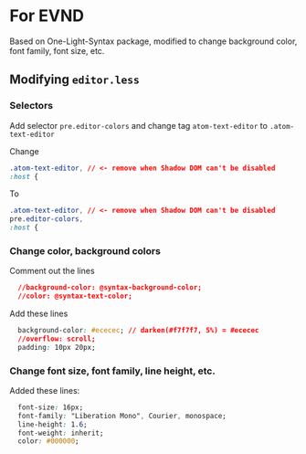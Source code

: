 
# For EVND

Based on One-Light-Syntax package, modified to change background color, font family, font size, etc.

## Modifying `editor.less`

### Selectors

Add selector `pre.editor-colors` and change tag `atom-text-editor` to `.atom-text-editor`

Change   
```css
.atom-text-editor, // <- remove when Shadow DOM can't be disabled
:host {
```


To   

```css
.atom-text-editor, // <- remove when Shadow DOM can't be disabled
pre.editor-colors,
:host {
```

### Change color, background colors

Comment out the lines
```css
  //background-color: @syntax-background-color;
  //color: @syntax-text-color;
```



Add these lines
```css
  background-color: #ececec; // darken(#f7f7f7, 5%) = #ececec
  //overflow: scroll;
  padding: 10px 20px;
```


### Change font size, font family, line height, etc.

Added these lines:
```css
  font-size: 16px;
  font-family: "Liberation Mono", Courier, monospace;
  line-height: 1.6;
  font-weight: inherit;
  color: #000000;
```
